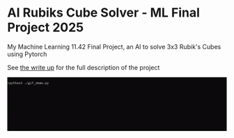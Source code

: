 # AI Rubiks Cube Solver - ML Final Project 2025

My Machine Learning 11.42 Final Project, an AI to solve 3x3 Rubik's Cubes using Pytorch

See [the write up](./ML_Final_Project.ipynb) for the full description of the project

![gif_demo](./assets/output.gif)
